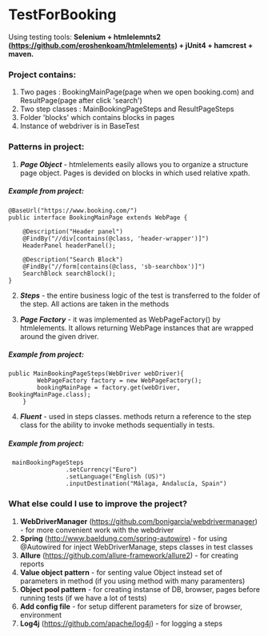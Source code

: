 # TestForBooking

Using testing tools: **Selenium + htmlelemnts2 (https://github.com/eroshenkoam/htmlelements) + jUnit4 + hamcrest + maven.** 

### Project contains:
1. Two pages : BookingMainPage(page when we open booking.com) and ResultPage(page after click 'search')
2. Two step classes : MainBookingPageSteps and ResultPageSteps
3. Folder 'blocks' which contains blocks in pages
4. Instance of webdriver is in BaseTest

### Patterns in project: 
1. ***Page Object*** - htmlelements easily allows you to organize a structure page object. Pages is devided on blocks in which used relative xpath.
##### Example from project:
```
@BaseUrl("https://www.booking.com/")
public interface BookingMainPage extends WebPage {

    @Description("Header panel")
    @FindBy("//div[contains(@class, 'header-wrapper')]")
    HeaderPanel headerPanel();

    @Description("Search Block")
    @FindBy("//form[contains(@class, 'sb-searchbox')]")
    SearchBlock searchBlock();
}
```
2. ***Steps*** - the entire business logic of the test is transferred to the folder of the step. All actions are taken in the methods

3. ***Page Factory*** - it was implemented as WebPageFactory() by htmlelements. It allows returning WebPage instances that are wrapped around the given driver.
##### Example from project:
```
public MainBookingPageSteps(WebDriver webDriver){
        WebPageFactory factory = new WebPageFactory();
        bookingMainPage = factory.get(webDriver, BookingMainPage.class);
    }
```

4. ***Fluent*** - used in steps classes. methods return a reference to the step class for the ability to invoke methods sequentially in tests. 
##### Example from project:
```
 mainBookingPageSteps
                .setCurrency("Euro")
                .setLanguage("English (US)")
                .inputDestination("Málaga, Andalucía, Spain")
```

### What else could I use to improve the project?

1. **WebDriverManager** (https://github.com/bonigarcia/webdrivermanager) - for more convenient work with the webdriver 
2. **Spring** (http://www.baeldung.com/spring-autowire) - for using @Autowired for inject WebDriverManage, steps classes in test classes
3. **Allure** (https://github.com/allure-framework/allure2) - for creating reports
4. **Value object pattern** - for senting value Object instead set of parameters in method (if you using method with many paramenters)
5. **Object pool pattern** - for creating  instanse of DB, browser, pages before running tests (if we have a lot of tests)
6. **Add config file** - for setup different parameters for size of browser, environment
7. **Log4j** (https://github.com/apache/log4j) - for logging a steps


